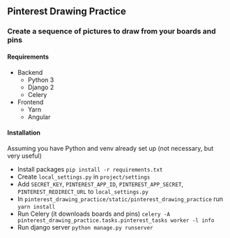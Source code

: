 ## Pinterest Drawing Practice

### Create a sequence of pictures to draw from your boards and pins


#### Requirements

* Backend
    * Python 3
    * Django 2
    * Celery
* Frontend
    * Yarn
    * Angular


#### Installation
Assuming you have Python and venv already set up (not necessary, but very useful)

* Install packages `pip install -r requirements.txt`
* Create `local_settings.py` in `project/settings`
* Add `SECRET_KEY`, `PINTEREST_APP_ID`, `PINTEREST_APP_SECRET`, `PINTEREST_REDIRECT_URL` to `local_settings.py`
* In `pinterest_drawing_practice/static/pinterest_drawing_practice` run `yarn install`
* Run Celery (it downloads boards and pins) `celery -A pinterest_drawing_practice.tasks.pinterest_tasks worker -l info`
* Run django server `python manage.py runserver`
